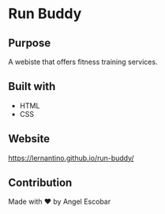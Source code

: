 # Run Buddy

## Purpose
A webiste that offers fitness training services.

## Built with
* HTML
* CSS

## Website
https://lernantino.github.io/run-buddy/

## Contribution
Made with ❤️ by Angel Escobar
